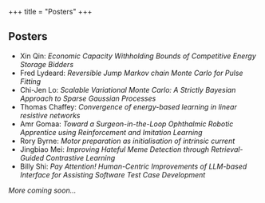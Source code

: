 +++
title = "Posters"
+++

## Posters 


* Xin Qin: *Economic Capacity Withholding Bounds of Competitive Energy Storage Bidders*
* Fred Lydeard: *Reversible Jump Markov chain Monte Carlo for Pulse Fitting*
* Chi-Jen Lo: *Scalable Variational Monte Carlo: A Strictly Bayesian Approach to Sparse Gaussian Processes*
* Thomas Chaffey: *Convergence of energy-based learning in linear resistive networks*
* Amr Gomaa: *Toward a Surgeon-in-the-Loop Ophthalmic Robotic Apprentice using Reinforcement and Imitation Learning*
* Rory Byrne: *Motor preparation as initialisation of intrinsic current*
* Jingbiao Mei: *Improving Hateful Meme Detection through Retrieval-Guided Contrastive Learning*
* Billy Shi: *Pay Attention! Human-Centric Improvements of LLM-based Interface for Assisting Software Test Case Development*


*More coming soon...*
